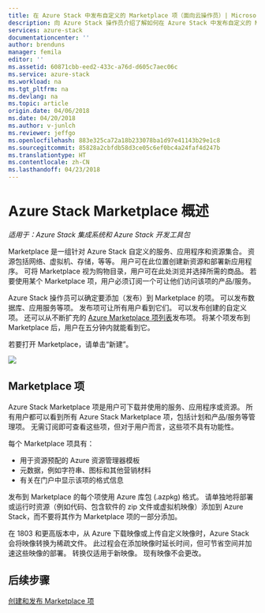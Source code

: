 ```yaml
---
title: 在 Azure Stack 中发布自定义的 Marketplace 项（面向云操作员）| Microsoft Docs
description: 向 Azure Stack 操作员介绍了解如何在 Azure Stack 中发布自定义的 Marketplace 项。
services: azure-stack
documentationcenter: ''
author: brenduns
manager: femila
editor: ''
ms.assetid: 60871cbb-eed2-433c-a76d-d605c7aec06c
ms.service: azure-stack
ms.workload: na
ms.tgt_pltfrm: na
ms.devlang: na
ms.topic: article
origin.date: 04/06/2018
ms.date: 04/20/2018
ms.author: v-junlch
ms.reviewer: jeffgo
ms.openlocfilehash: 883e325ca72a18b233078ba1d97e41143b29e1c8
ms.sourcegitcommit: 85828a2cbfdb58d3ce05c6ef0bc4a24faf4d247b
ms.translationtype: HT
ms.contentlocale: zh-CN
ms.lasthandoff: 04/23/2018
---
```

# <a name="the-azure-stack-marketplace-overview"></a>Azure Stack Marketplace 概述

*适用于：Azure Stack 集成系统和 Azure Stack 开发工具包*

Marketplace 是一组针对 Azure Stack 自定义的服务、应用程序和资源集合。 资源包括网络、虚拟机、存储，等等。 用户可在此位置创建新资源和部署新应用程序。 可将 Marketplace 视为购物目录，用户可在此处浏览并选择所需的商品。 若要使用某个 Marketplace 项，用户必须订阅一个可让他们访问该项的产品/服务。

Azure Stack 操作员可以确定要添加（发布）到 Marketplace 的项。 可以发布数据库、应用服务等项。 发布项可让所有用户看到它们。 可以发布创建的自定义项。 还可以从不断扩充的 [Azure Marketplace 项列表](azure-stack-marketplace-azure-items.md)发布项。 将某个项发布到 Marketplace 后，用户在五分钟内就能看到它。

若要打开 Marketplace，请单击“新建”。

![](./media/azure-stack-publish-custom-marketplace-item/image1.png)

## <a name="marketplace-items"></a>Marketplace 项
Azure Stack Marketplace 项是用户可下载并使用的服务、应用程序或资源。 所有用户都可以看到所有 Azure Stack Marketplace 项，包括计划和产品/服务等管理项。 无需订阅即可查看这些项，但对于用户而言，这些项不具有功能性。

每个 Marketplace 项具有：

- 用于资源预配的 Azure 资源管理器模板
- 元数据，例如字符串、图标和其他营销材料
- 有关在门户中显示该项的格式信息

发布到 Marketplace 的每个项使用 Azure 库包 (.azpkg) 格式。 请单独地将部署或运行时资源（例如代码、包含软件的 zip 文件或虚拟机映像）添加到 Azure Stack，而不要将其作为 Marketplace 项的一部分添加。 

在 1803 和更高版本中，从 Azure 下载映像或上传自定义映像时，Azure Stack 会将映像转换为稀疏文件。 此过程会在添加映像时延长时间，但可节省空间并加速这些映像的部署。 转换仅适用于新映像。  现有映像不会更改。 

## <a name="next-steps"></a>后续步骤
[创建和发布 Marketplace 项](azure-stack-create-and-publish-marketplace-item.md)

<!-- Update_Description: wording update -->

